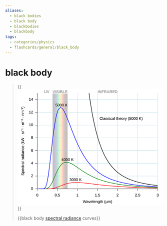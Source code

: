 ```yaml
---
aliases:
  - black bodies
  - black body
  - blackbodies
  - blackbody
tags:
  - categories/physics
  - flashcards/general/black_body
---
```


# black body

> {{![black body spectral radiance curves](../archives/Wikimedia%20Commons/Black%20body.svg)}}
>
> {{black body [spectral radiance](spectral%20radiance.md) curves}}
